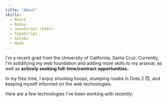 ```yaml
---
title: "About"
skills:
  - React
  - Redux
  - JavaScript (ES6+)
  - TypeScript
  - Gatsby
  - Node
---
```


I'm a recent grad from the University of California, Santa Cruz. Currently, I'm solidifying my web foundation and adding more skills to my arsenal, as well as **actively seeking full-time/contract opportunities.**

In my free time, I enjoy shooting hoops, stumping noobs in Dota 2 😈, and keeping myself informed on the web technologies.

Here are a few technologies I've been working with recently:
